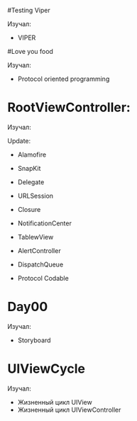 
#Testing Viper

Изучал:

- VIPER

#Love you food

Изучал: 

- Protocol oriented programming

# RootViewController:

Изучал: 

Update:

- Alamofire
- SnapKit

- Delegate
- URLSession
- Closure
- NotificationCenter

- TablewView
- AlertController
- DispatchQueue

- Protocol Codable

# Day00

Изучал:

- Storyboard

# UIViewCycle

Изучал:

- Жизненный цикл UIView
- Жизненный цикл UIViewController
